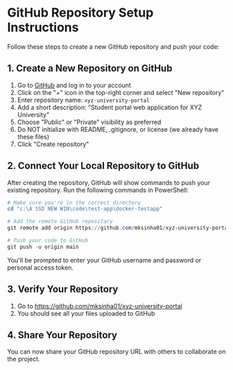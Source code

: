 # GitHub Repository Setup Instructions

Follow these steps to create a new GitHub repository and push your code:

## 1. Create a New Repository on GitHub

1. Go to [GitHub](https://github.com) and log in to your account
2. Click on the "+" icon in the top-right corner and select "New repository"
3. Enter repository name: `xyz-university-portal`
4. Add a short description: "Student portal web application for XYZ University"
5. Choose "Public" or "Private" visibility as preferred
6. Do NOT initialize with README, .gitignore, or license (we already have these files)
7. Click "Create repository"

## 2. Connect Your Local Repository to GitHub

After creating the repository, GitHub will show commands to push your existing repository.
Run the following commands in PowerShell:

```powershell
# Make sure you're in the correct directory
cd "c:\A SSD NEW WIN\code\test-app\docker-testapp"

# Add the remote GitHub repository
git remote add origin https://github.com/mksinha01/xyz-university-portal.git

# Push your code to GitHub
git push -u origin main
```

You'll be prompted to enter your GitHub username and password or personal access token.

## 3. Verify Your Repository

1. Go to https://github.com/mksinha01/xyz-university-portal
2. You should see all your files uploaded to GitHub

## 4. Share Your Repository

You can now share your GitHub repository URL with others to collaborate on the project.
